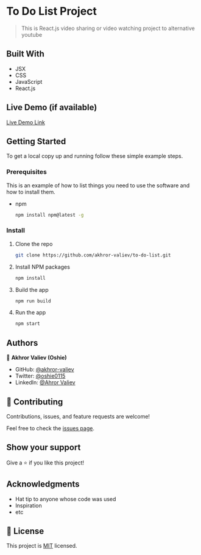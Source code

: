 # To Do List Project

> This is React.js video sharing or video watching project to alternative youtube

## Built With

- JSX
- CSS
- JavaScript
- React.js

## Live Demo (if available)

[Live Demo Link]()

## Getting Started

To get a local copy up and running follow these simple example steps.

### Prerequisites

This is an example of how to list things you need to use the software and how to install them.

- npm
  ```sh
  npm install npm@latest -g
  ```

### Install

1. Clone the repo
   ```sh
   git clone https://github.com/akhror-valiev/to-do-list.git
   ```
2. Install NPM packages
   ```sh
   npm install
   ```
3. Build the app
   ```sh
   npm run build
   ```
4. Run the app
   ```sh
   npm start
   ```

## Authors

👤 **Akhror Valiev (Oshie)**

- GitHub: [@akhror-valiev](https://github.com/akhror-valiev)
- Twitter: [@oshie0115](https://twitter.com/oshie0115)
- LinkedIn: [@Ahror Valiev](https://www.linkedin.com/in/ahror-valiev-9141911b8/)

## 🤝 Contributing

Contributions, issues, and feature requests are welcome!

Feel free to check the [issues page](../../issues/).

## Show your support

Give a ⭐️ if you like this project!

## Acknowledgments

- Hat tip to anyone whose code was used
- Inspiration
- etc

## 📝 License

This project is [MIT](./MIT.md) licensed.
